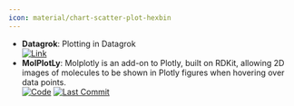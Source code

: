 ```yaml
---
icon: material/chart-scatter-plot-hexbin
---
```


- **Datagrok**: Plotting in Datagrok  
	[![Link](https://img.shields.io/badge/Link-online-brightgreen?style=for-the-badge&logo=cachet&logoColor=65FF8F)](https://datagrok.ai/help/datagrok/solutions/domains/chem/chemically-aware-viewers) 
- **MolPlotLy**: Molplotly is an add-on to Plotly, built on RDKit, allowing 2D images of molecules to be shown in Plotly figures when hovering over data points.  
		[![Code](https://img.shields.io/github/stars/wjm41/molplotly?style=for-the-badge&logo=github)](https://github.com/wjm41/molplotly) [![Last Commit](https://img.shields.io/github/last-commit/wjm41/molplotly?style=for-the-badge&logo=github)](https://github.com/wjm41/molplotly) 
